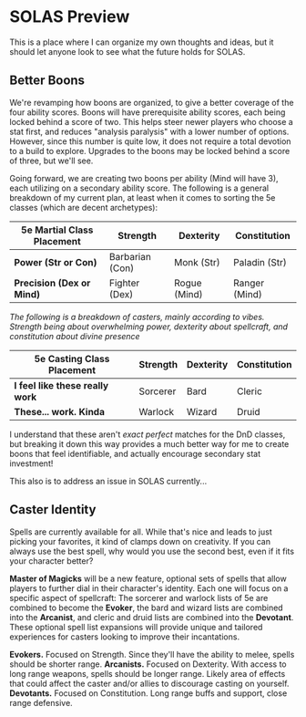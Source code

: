 # SOLAS Preview
This is a place where I can organize my own thoughts and ideas, but it should let anyone look to see what the future holds for SOLAS.

## Better Boons
We're revamping how boons are organized, to give a better coverage of the four ability scores. Boons will have prerequisite ability scores, each being locked behind a score of two. This helps steer newer players who choose a stat first, and reduces "analysis paralysis" with a lower number of options. However, since this number is quite low, it does not require a total devotion to a build to explore. Upgrades to the boons may be locked behind a score of three, but we'll see.

Going forward, we are creating two boons per ability (Mind will have 3), each utilizing on a secondary ability score. The following is a general breakdown of my current plan, at least when it comes to sorting the 5e classes (which are decent archetypes):

| 5e Martial Class Placement  | Strength        | Dexterity    | Constitution  |
| --------------------------- | --------------- | ------------ | ------------- |
| **Power (Str or Con)**      | Barbarian (Con) | Monk (Str)   | Paladin (Str) |
| **Precision (Dex or Mind)** | Fighter (Dex)   | Rogue (Mind) | Ranger (Mind) |

*The following is a breakdown of casters, mainly according to vibes. Strength being about overwhelming power, dexterity about spellcraft, and constitution about divine presence*

| 5e Casting Class Placement        | Strength | Dexterity | Constitution |
| --------------------------------- | -------- | --------- | ------------ |
| **I feel like these really work** | Sorcerer | Bard      | Cleric       |
| **These... work. Kinda**          | Warlock  | Wizard    | Druid        |

I understand that these aren't *exact perfect* matches for the DnD classes, but breaking it down this way provides a much better way for me to create boons that feel identifiable, and actually encourage secondary stat investment!

This also is to address an issue in SOLAS currently...

## Caster Identity
Spells are currently available for all. While that's nice and leads to just picking your favorites, it kind of clamps down on creativity. If you can always use the best spell, why would you use the second best, even if it fits your character better?

**Master of Magicks** will be a new feature, optional sets of spells that allow players to further dial in their character's identity. Each one will focus on a specific aspect of spellcraft: The sorcerer and warlock lists of 5e are combined to become the **Evoker**, the bard and wizard lists are combined into the **Arcanist**, and cleric and druid lists are combined into the **Devotant**. These optional spell list expansions will provide unique and tailored experiences for casters looking to improve their incantations.

**Evokers.** Focused on Strength. Since they'll have the ability to melee, spells should be shorter range.
**Arcanists.** Focused on Dexterity. With access to long range weapons, spells should be longer range. Likely area of effects that could affect the caster and/or allies to discourage casting on yourself.
**Devotants.** Focused on Constitution. Long range buffs and support, close range defensive.
